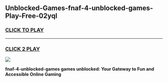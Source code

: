
## Unblocked-Games-fnaf-4-unblocked-games-Play-Free-02yql
<h3>
<a href="https://premium76.site?title=fnaf-4-unblocked-games&ref=10A">CLICK TO PLAY</a></h3>
<hr>

<h3>
<a href="https://premium76.site?title=fnaf-4-unblocked-games&ref=10A">CLICK 2 PLAY</a>
  
</h3>

<a href="https://premium76.site?title=fnaf-4-unblocked-games&ref=10A"><img src="https://clearcache.store/games.png"></a>


**fnaf-4-unblocked-games games unblocked: Your Gateway to Fun and Accessible Online Gaming**
